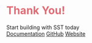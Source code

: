 # Thank You!

<div class="text-xl text-white font-light">
  Start building with SST today
</div>

<div class="mt-10 flex justify-center gap-4">
  <a href="https://docs.sst.dev" target="_blank" class="px-4 py-2 bg-white text-black rounded hover:bg-opacity-90 transition-colors font-bold">Documentation</a>
  <a href="https://github.com/sst/sst" target="_blank" class="px-4 py-2 bg-gray-700 text-white rounded hover:bg-opacity-90 transition-colors font-bold">GitHub</a>
  <a href="https://sst.dev" target="_blank" class="px-4 py-2 bg-white bg-opacity-10 text-white rounded hover:bg-opacity-20 transition-colors font-bold border border-white/30">Website</a>
</div>

<style>
h1 {
  color: #E06C75;
}
</style> 